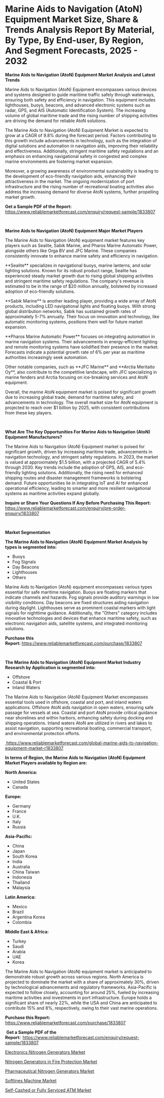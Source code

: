 <p><h1>Marine Aids to Navigation (AtoN) Equipment Market Size, Share & Trends Analysis Report By Material, By Type, By End-user, By Region, And Segment Forecasts, 2025 - 2032</h1></p><p><strong>Marine Aids to Navigation (AtoN) Equipment Market Analysis and Latest Trends</strong></p>
<p><p>Marine Aids to Navigation (AtoN) Equipment encompasses various devices and systems designed to guide maritime traffic safely through waterways, ensuring both safety and efficiency in navigation. This equipment includes lighthouses, buoys, beacons, and advanced electronic systems such as radar, GPS, and AIS (Automatic Identification System). The increasing volume of global maritime trade and the rising number of shipping activities are driving the demand for reliable AtoN solutions. </p><p>The Marine Aids to Navigation (AtoN) Equipment Market is expected to grow at a CAGR of 9.8% during the forecast period. Factors contributing to this growth include advancements in technology, such as the integration of digital solutions and automation in navigation aids, improving their reliability and effectiveness. Additionally, stringent maritime safety regulations and an emphasis on enhancing navigational safety in congested and complex marine environments are fostering market expansion. </p><p>Moreover, a growing awareness of environmental sustainability is leading to the development of eco-friendly navigation aids, enhancing their attractiveness in the market. The ongoing modernization of port infrastructure and the rising number of recreational boating activities also address the increasing demand for diverse AtoN systems, further propelling market growth.</p></p>
<p><strong>Get a Sample PDF of the Report:&nbsp;</strong> <a href="https://www.reliablemarketforecast.com/enquiry/request-sample/1833807?utm_campaign=1890&utm_medium=2&utm_source=Github&utm_content=ia&utm_term=12042025&utm_id=marine-aids-to-navigation-aton-equipment">https://www.reliablemarketforecast.com/enquiry/request-sample/1833807</a></p>
<p>&nbsp;</p>
<p><strong>Marine Aids to Navigation (AtoN) Equipment Major Market Players</strong></p>
<p><p>The Marine Aids to Navigation (AtoN) equipment market features key players such as Sealite, Sabik Marine, and Pharos Marine Automatic Power, alongside others like Orga BV and JFC Marine. These companies consistently innovate to enhance marine safety and efficiency in navigation.</p><p>**Sealite** specializes in navigational buoys, marine lanterns, and solar lighting solutions. Known for its robust product range, Sealite has experienced steady market growth due to rising global shipping activities and stringent maritime safety regulations. The company's revenue is estimated to be in the range of $20 million annually, bolstered by increased adoption of eco-friendly solutions.</p><p>**Sabik Marine** is another leading player, providing a wide array of AtoN products, including LED navigational lights and floating buoys. With strong global distribution networks, Sabik has sustained growth rates of approximately 5-7% annually. Their focus on innovation and technology, like automatic monitoring systems, positions them well for future market expansion.</p><p>**Pharos Marine Automatic Power** focuses on integrating automation in marine navigation systems. Their advancements in energy-efficient lighting and remote monitoring systems have solidified their presence in the market. Forecasts indicate a potential growth rate of 6% per year as maritime authorities increasingly seek automation.</p><p>Other notable companies, such as **JFC Marine** and **Arctia Meritaito Oy**, also contribute to the competitive landscape, with JFC specializing in marine fenders and Arctia focusing on ice-breaking services and AtoN equipment. </p><p>Overall, the marine AtoN equipment market is poised for significant growth due to increasing global trade, demand for maritime safety, and advancements in technology. The overall market size for AtoN equipment is projected to reach over $1 billion by 2025, with consistent contributions from these key players.</p></p>
<p>&nbsp;</p>
<p><strong>What Are The Key Opportunities For Marine Aids to Navigation (AtoN) Equipment Manufacturers?</strong></p>
<p><p>The Marine Aids to Navigation (AtoN) Equipment market is poised for significant growth, driven by increasing maritime trade, advancements in navigation technology, and stringent safety regulations. In 2023, the market is valued at approximately $1.5 billion, with a projected CAGR of 5.4% through 2030. Key trends include the adoption of GPS, AIS, and eco-friendly lighting solutions. Additionally, the rising need for enhanced shipping routes and disaster management frameworks is bolstering demand. Future opportunities lie in integrating IoT and AI for enhanced operational efficiency, leading to smarter and more resilient navigational systems as maritime activities expand globally.</p></p>
<p><strong>Inquire or Share Your Questions If Any Before Purchasing This Report:</strong> <a href="https://www.reliablemarketforecast.com/enquiry/pre-order-enquiry/1833807?utm_campaign=1890&utm_medium=2&utm_source=Github&utm_content=ia&utm_term=12042025&utm_id=marine-aids-to-navigation-aton-equipment">https://www.reliablemarketforecast.com/enquiry/pre-order-enquiry/1833807</a></p>
<p>&nbsp;</p>
<p><strong>Market Segmentation</strong></p>
<p><strong>The Marine Aids to Navigation (AtoN) Equipment Market Analysis by types is segmented into:</strong></p>
<p><ul><li>Buoys</li><li>Fog Signals</li><li>Day Beacons</li><li>Lighthouses</li><li>Others</li></ul></p>
<p><p>Marine Aids to Navigation (AtoN) equipment encompasses various types essential for safe maritime navigation. Buoys are floating markers that indicate channels and hazards. Fog signals provide auditory warnings in low visibility conditions. Day beacons are fixed structures aiding navigation during daylight. Lighthouses serve as prominent coastal markers with light signals for nighttime guidance. Additionally, the "Others" category includes innovative technologies and devices that enhance maritime safety, such as electronic navigation aids, satellite systems, and integrated monitoring solutions.</p></p>
<p><strong>Purchase this Report:&nbsp;</strong><a href="https://www.reliablemarketforecast.com/purchase/1833807?utm_campaign=1890&utm_medium=2&utm_source=Github&utm_content=ia&utm_term=12042025&utm_id=marine-aids-to-navigation-aton-equipment">https://www.reliablemarketforecast.com/purchase/1833807</a></p>
<p>&nbsp;</p>
<p><strong>The Marine Aids to Navigation (AtoN) Equipment Market Industry Research by Application is segmented into:</strong></p>
<p><ul><li>Offshore</li><li>Coastal & Port</li><li>Inland Waters</li></ul></p>
<p><p>The Marine Aids to Navigation (AtoN) Equipment Market encompasses essential tools used in offshore, coastal and port, and inland waters applications. Offshore AtoN aids navigation in open waters, ensuring safe passage for vessels at sea. Coastal and port AtoN provide critical guidance near shorelines and within harbors, enhancing safety during docking and shipping operations. Inland waters AtoN are utilized in rivers and lakes to assist navigation, supporting recreational boating, commercial transport, and environmental protection efforts.</p></p>
<p><a href="https://www.reliablemarketforecast.com/global-marine-aids-to-navigation-equipment-market-r1833807?utm_campaign=1890&utm_medium=2&utm_source=Github&utm_content=ia&utm_term=12042025&utm_id=marine-aids-to-navigation-aton-equipment">&nbsp;https://www.reliablemarketforecast.com/global-marine-aids-to-navigation-equipment-market-r1833807</a></p>
<p><strong>In terms of Region, the Marine Aids to Navigation (AtoN) Equipment Market Players available by Region are:</strong></p>
<p>
    <p> <strong> North America: </strong>
        <ul>
            <li>United States</li>
            <li>Canada</li>
        </ul>
        </p> 
    <p> <strong> Europe: </strong>
        <ul>
            <li>Germany</li>
            <li>France</li>
            <li>U.K.</li>
            <li>Italy</li>
            <li>Russia</li>
        </ul>
        </p> 
    <p> <strong> Asia-Pacific: </strong>
        <ul>
            <li>China</li>
            <li>Japan</li>
            <li>South Korea</li>
            <li>India</li>
            <li>Australia</li>
            <li>China Taiwan</li>
            <li>Indonesia</li>
            <li>Thailand</li>
            <li>Malaysia</li>
        </ul>
        </p> 
    <p> <strong> Latin America: </strong>
        <ul>
            <li>Mexico</li>
            <li>Brazil</li>
            <li>Argentina Korea</li>
            <li>Colombia</li>
        </ul>
        </p> 
    <p> <strong> Middle East & Africa: </strong>
        <ul>
            <li>Turkey</li>
            <li>Saudi</li>
            <li>Arabia</li>
            <li>UAE</li>
            <li>Korea</li>
        </ul>
    </p>
    </p>
<p><p>The Marine Aids to Navigation (AtoN) equipment market is anticipated to demonstrate robust growth across various regions. North America is projected to dominate the market with a share of approximately 30%, driven by technological advancements and regulatory frameworks. Asia-Pacific is expected to follow closely, accounting for around 25%, fueled by increasing maritime activities and investments in port infrastructure. Europe holds a significant share of nearly 22%, while the USA and China are anticipated to contribute 15% and 8%, respectively, owing to their vast marine operations.</p></p>
<p><strong>Purchase this Report: </strong><a href="https://www.reliablemarketforecast.com/purchase/1833807?utm_campaign=1890&utm_medium=2&utm_source=Github&utm_content=ia&utm_term=12042025&utm_id=marine-aids-to-navigation-aton-equipment">https://www.reliablemarketforecast.com/purchase/1833807</a></p>
<p>&nbsp;<strong>Get a Sample PDF of the Report:&nbsp;&nbsp;</strong><a href="https://www.reliablemarketforecast.com/enquiry/request-sample/1833807?utm_campaign=1890&utm_medium=2&utm_source=Github&utm_content=ia&utm_term=12042025&utm_id=marine-aids-to-navigation-aton-equipment">https://www.reliablemarketforecast.com/enquiry/request-sample/1833807</a></p>
<p><strong></strong></p>
<p><p><a href="https://github.com/wantadhagino/Market-Research-Report-List-1/blob/main/electronics-nitrogen-generators-market.md?utm_campaign=1890&utm_medium=2&utm_source=Github&utm_content=ia&utm_term=12042025&utm_id=marine-aids-to-navigation-aton-equipment">Electronics Nitrogen Generators Market</a></p><p><a href="https://github.com/lelahokendo/Market-Research-Report-List-1/blob/main/nitrogen-generators-in-fire-protection-market.md?utm_campaign=1890&utm_medium=2&utm_source=Github&utm_content=ia&utm_term=12042025&utm_id=marine-aids-to-navigation-aton-equipment">Nitrogen Generators in Fire Protection Market</a></p><p><a href="https://github.com/vestadjogile/Market-Research-Report-List-1/blob/main/pharmaceutical-nitrogen-generators-market.md?utm_campaign=1890&utm_medium=2&utm_source=Github&utm_content=ia&utm_term=12042025&utm_id=marine-aids-to-navigation-aton-equipment">Pharmaceutical Nitrogen Generators Market</a></p><p><a href="https://github.com/gogashopkewy/Market-Research-Report-List-1/blob/main/softlines-machine-market.md?utm_campaign=1890&utm_medium=2&utm_source=Github&utm_content=ia&utm_term=12042025&utm_id=marine-aids-to-navigation-aton-equipment">Softlines Machine Market</a></p><p><a href="https://github.com/eskelimaksic/Market-Research-Report-List-1/blob/main/self-cashed-or-fully-serviced-atm-market.md?utm_campaign=1890&utm_medium=2&utm_source=Github&utm_content=ia&utm_term=12042025&utm_id=marine-aids-to-navigation-aton-equipment">Self-Cashed or Fully Serviced ATM Market</a></p></p>